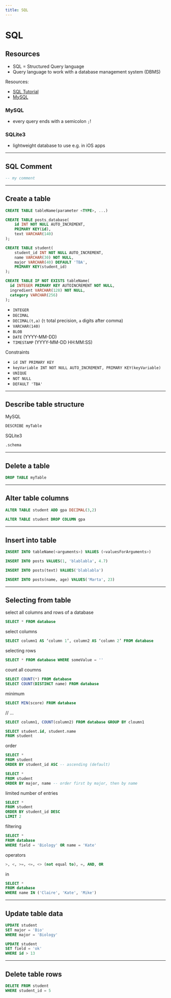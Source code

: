 ```yaml
---
title: SQL
---
```


# SQL

<section>

## Resources

* SQL = Structured Query language
* Query language to work with a database management system (DBMS)

Resources:
* [SQL Tutorial](https://youtu.be/HXV3zeQKqGY?t=7886)
* [MySQL](https://code.tutsplus.com/tutorials/top-20-mysql-best-practices--net-7855)

### MySQL
* every query ends with a semicolon `;`!


### SQLite3
* lightweight database to use e.g. in iOS apps

</section>

---

<section>

## SQL Comment

```sql
-- my comment
```

</section>

---

<section>

## Create a table

```sql
CREATE TABLE tableName(parameter <TYPE>, ...)

CREATE TABLE posts_database(
    id INT NOT NULL AUTO_INCREMENT,
    PRIMARY KEY(id),
    text VARCHAR(140)
);

CREATE TABLE student(
    student_id INT NOT NULL AUTO_INCREMENT,
    name VARCHAR(30) NOT NULL,
    major VARCHAR(40) DEFAULT 'TBA',
    PRIMARY KEY(student_id)
);

CREATE TABLE IF NOT EXISTS tableName(
  id INTEGER PRIMARY KEY AUTOINCREMENT NOT NULL,
  ingredient VARCHAR(128) NOT NULL,
  category VARCHAR(256)
);
```


* `INTEGER`
* `DECIMAL`
* `DECIMAL(t,a)` (`t` total precision, `a` digits after comma)
* `VARCHAR(140)`
* `BLOB`
* `DATE` (YYYY-MM-DD)
* `TIMESTAMP` (YYYY-MM-DD HH:MM:SS)

Constraints
* `id INT PRIMARY KEY`
* `keyVariable INT NOT NULL AUTO_INCREMENT, PRIMARY KEY(keyVariable)`
* `UNIQUE`
* `NOT NULL`
* `DEFAULT 'TBA'`

</section>

---

<section>

## Describe table structure

MySQL
```sql
DESCRIBE myTable
```

SQLite3
```bash
.schema
```

</section>

---

<section>

## Delete a table


```sql
DROP TABLE myTable
```

</section>

---

<section>

## Alter table columns

```sql
ALTER TABLE student ADD gpa DECIMAL(3,2)
    
ALTER TABLE student DROP COLUMN gpa
```

</section>

---

<section>

## Insert into table

```sql
INSERT INTO tableName(<arguments>) VALUES (<valuesForArguments>)

INSERT INTO posts VALUES(1, 'blablabla', 4.7)

INSERT INTO posts(text) VALUES('blablabla')

INSERT INTO posts(name, age) VALUES('Marta', 23)
```

</section>

---

<section>

## Selecting from table

select all columns and rows of a database
```sql
SELECT * FROM database
```

select columns
```sql
SELECT column1 AS ‘column 1’, column2 AS ‘column 2’ FROM database
```

selecting rows
```sql
SELECT * FROM database WHERE someValue = ''
```

count all coumns
```sql
SELECT COUNT(*) FROM database
SELECT COUNT(DISTINCT name) FROM database
```

minimum
```sql
SELECT MIN(score) FROM database
```

// ...

```sql
SELECT column1, COUNT(column2) FROM database GROUP BY cloumn1 
```


```sql
SELECT student.id, student.name
FROM student
```

order

```sql
SELECT *
FROM student
ORDER BY student_id ASC -- ascending (default)

SELECT *
FROM student
ORDER BY major, name -- order first by major, then by name
```

limited number of entries

```sql
SELECT *
FROM student
ORDER BY student_id DESC
LIMIT 2
```

filtering

```sql
SELECT *
FROM database
WHERE field = 'Biology' OR name = 'Kate'
```

operators

```sql
>, <, >=, <=, <> (not equal to), =, AND, OR
```

in

```sql
SELECT *
FROM database
WHERE name IN ('Claire', 'Kate', 'Mike')
```

</section>

---

<section>

## Update table data

```sql
UPDATE student
SET major = 'Bio'
WHERE major = 'Biology'
```

```sql
UPDATE student
SET field = 'ok'
WHERE id > 13
```

</section>

---

<section>

## Delete table rows

```sql
DELETE FROM student
WHERE student_id = 5
```

</section>